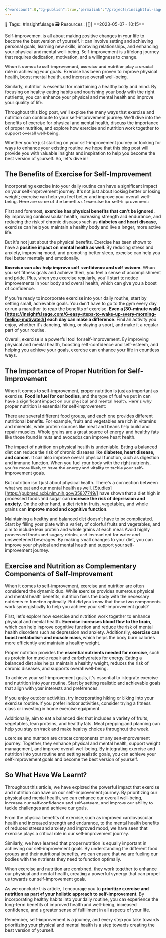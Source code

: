 ```yaml
---
{"wordcount":0,"dg-publish":true,"permalink":"/projects/insightful-sage/guest-posts/sculpting-your-success-the-dynamic-duo-of-exercise-and-nutrition/","dgPassFrontmatter":true,"noteIcon":"3","created":"2023-11-14T21:08:37.387+05:30","updated":"2024-02-26T02:46:10.699+05:30"}
---
```


🧶 Tags:: #Insightfulsage 
🗃 Resources:: [[]]
==2023-05-07 - 10:15==

Self-improvement is all about making positive changes in your life to become the best version of yourself. It can involve setting and achieving personal goals, learning new skills, improving relationships, and enhancing your physical and mental well-being. Self-improvement is a lifelong journey that requires dedication, motivation, and a willingness to change.

When it comes to self-improvement, exercise and nutrition play a crucial role in achieving your goals. Exercise has been proven to improve physical health, boost mental health, and increase overall well-being.

Similarly, nutrition is essential for maintaining a healthy body and mind. By focusing on healthy eating habits and nourishing your body with the right nutrients, you can enhance your physical and mental health and improve your quality of life.

Throughout this blog post, we'll explore the many ways that exercise and nutrition can contribute to your self-improvement journey. We'll dive into the benefits of exercise for physical and mental health, discuss the importance of proper nutrition, and explore how exercise and nutrition work together to support overall well-being.

Whether you're just starting on your self-improvement journey or looking for ways to enhance your existing routine, we hope that this blog post will provide you with valuable insights and inspiration to help you become the best version of yourself. So, let's dive in!

## The Benefits of Exercise for Self-Improvement
Incorporating exercise into your daily routine can have a significant impact on your self-improvement journey. It's not just about looking better or losing weight; exercise can help you feel better and improve your overall well-being. Here are some of the benefits of exercise for self-improvement:

First and foremost, **exercise has physical benefits that can't be ignored**. By improving cardiovascular health, increasing strength and endurance, and reducing the risk of chronic diseases such as **diabetes and heart disease**, exercise can help you maintain a healthy body and live a longer, more active life.

But it's not just about the physical benefits. Exercise has been shown to have a **positive impact on mental health as well**. By reducing stress and anxiety, improving mood, and promoting better sleep, exercise can help you feel better mentally and emotionally.

**Exercise can also help improve self-confidence and self-esteem**. When you set fitness goals and achieve them, you feel a sense of accomplishment and pride. Plus, when you exercise regularly, you'll start to notice improvements in your body and overall health, which can give you a boost of confidence.

If you're ready to incorporate exercise into your daily routine, start by setting small, achievable goals. You don't have to go to the gym every day or run a marathon to reap the benefits of exercise. **Even a [30-minute walk][https://insightfulsage.com/6-easy-steps-to-wake-up-every-morning-feeling-motivated/] each day can make a difference**. Find an activity you enjoy, whether it's dancing, hiking, or playing a sport, and make it a regular part of your routine.

Overall, exercise is a powerful tool for self-improvement. By improving physical and mental health, boosting self-confidence and self-esteem, and helping you achieve your goals, exercise can enhance your life in countless ways.

## The Importance of Proper Nutrition for Self-Improvement
When it comes to self-improvement, proper nutrition is just as important as exercise. **Food is fuel for our bodies**, and the type of fuel we put in can have a significant impact on our physical and mental health. Here's why proper nutrition is essential for self-improvement:

There are several different food groups, and each one provides different nutritional benefits. For example, fruits and vegetables are rich in vitamins and minerals, while protein sources like meat and beans help build and repair muscles. Whole grains are a great source of energy, and healthy fats like those found in nuts and avocados can improve heart health.

The impact of nutrition on physical health is undeniable. Eating a balanced diet can reduce the risk of chronic diseases like **diabetes, heart disease, and cancer**. It can also improve overall physical function, such as digestion and immune function. When you fuel your body with the right nutrients, you're more likely to have the energy and vitality to tackle your self-improvement goals.

But nutrition isn't just about physical health. There's a connection between what we eat and our mental health as well. [Studies][https://pubmed.ncbi.nlm.nih.gov/35807749/] have shown that a diet high in processed foods and sugar can **increase the risk of depression and anxiety**. On the other hand, a diet rich in fruits, vegetables, and whole grains can **improve mood and cognitive function**.

Maintaining a healthy and balanced diet doesn't have to be complicated. Start by filling your plate with a variety of colorful fruits and vegetables, and aim to include lean protein and whole grains at each meal. Avoid highly processed foods and sugary drinks, and instead opt for water and unsweetened beverages. By making small changes to your diet, you can improve your physical and mental health and support your self-improvement journey.

## Exercise and Nutrition as Complementary Components of Self-Improvement
When it comes to self-improvement, exercise and nutrition are often considered the dynamic duo. While exercise provides numerous physical and mental health benefits, nutrition fuels the body with the necessary nutrients to function optimally. But did you know that these two components work synergistically to help you achieve your self-improvement goals?

First, let's explore how exercise and nutrition work together to enhance physical and mental health. **Exercise increases blood flow to the brain**, which can help improve cognitive function and reduce the risk of mental health disorders such as depression and anxiety. Additionally, **exercise can boost metabolism and muscle mass**, which helps the body burn calories more efficiently and maintain a healthy weight.

Proper nutrition provides the **essential nutrients needed for exercise**, such as protein for muscle repair and carbohydrates for energy. Eating a balanced diet also helps maintain a healthy weight, reduces the risk of chronic diseases, and supports overall well-being.

To achieve your self-improvement goals, it's essential to integrate exercise and nutrition into your routine. Start by setting realistic and achievable goals that align with your interests and preferences.

If you enjoy outdoor activities, try incorporating hiking or biking into your exercise routine. If you prefer indoor activities, consider trying a fitness class or investing in home exercise equipment.

Additionally, aim to eat a balanced diet that includes a variety of fruits, vegetables, lean proteins, and healthy fats. Meal prepping and planning can help you stay on track and make healthy choices throughout the week.

Exercise and nutrition are critical components of any self-improvement journey. Together, they enhance physical and mental health, support weight management, and improve overall well-being. By integrating exercise and nutrition into your routine and setting realistic goals, you can achieve your self-improvement goals and become the best version of yourself.

## So What Have We Learnt?
Throughout this article, we have explored the powerful impact that exercise and nutrition can have on our self-improvement journey. By prioritizing our physical and mental health, we can enhance our overall well-being, increase our self-confidence and self-esteem, and improve our ability to tackle challenges and achieve our goals.

From the physical benefits of exercise, such as improved cardiovascular health and increased strength and endurance, to the mental health benefits of reduced stress and anxiety and improved mood, we have seen that exercise plays a critical role in our self-improvement journey.

Similarly, we have learned that proper nutrition is equally important in achieving our self-improvement goals. By understanding the different food groups and their nutritional benefits, we can ensure that we are fueling our bodies with the nutrients they need to function optimally.

When exercise and nutrition are combined, they work together to enhance our physical and mental health, creating a powerful synergy that can propel us towards our self-improvement goals.

As we conclude this article, I encourage you to **prioritize exercise and nutrition as part of your holistic approach to self-improvement**. By incorporating healthy habits into your daily routine, you can experience the long-term benefits of improved health and well-being, increased confidence, and a greater sense of fulfillment in all aspects of your life.

Remember, self-improvement is a journey, and every step you take towards prioritizing your physical and mental health is a step towards creating the best version of yourself.